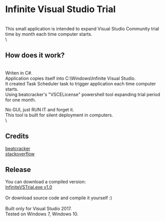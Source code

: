 # Infinite Visual Studio Trial
\
This small application is intended to expand Visual Studio Community trial time by month each time computer starts.\
\
## How does it work?
\
Writen in C#.\
Application copies itself into C:\Windows\Infinite Visual Studio.\
It created Task Scheduler task to trigger application each time computer starts.\
Using beatcracker's "VSCELicense" powershell tool expanding trial period for one month.

No GUI, just RUN IT and forget it.\
This tool is built for silent deployment in computers.\
\

## Credits

[beatcracker](https://github.com/beatcracker/VSCELicense)\
[stackoverflow](https://stackoverflow.com/questions/43390466/visual-studio-community-is-a-30-day-trial/45487903#45487903)


## Release

You can download a compiled version:\
[InfiniteVSTrial.exe v1.0](https://github.com/tomasvanagas/InfiniteVisualStudioTrial/releases/download/1.0/InfiniteVSTrial.exe)\
\
Or download source code and compile it yourself :)\
\
Built only for Visual Studio 2017.\
Tested on Windows 7, Windows 10.

